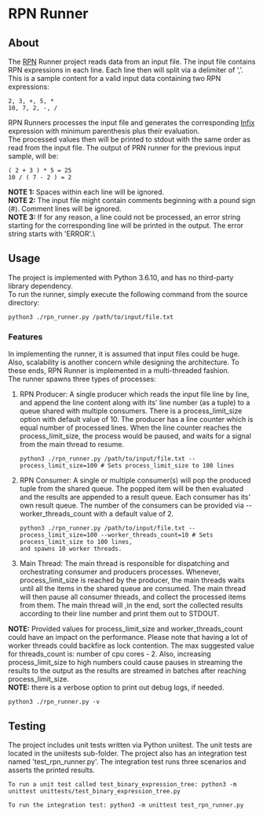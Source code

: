 # RPN Runner
## About
The [RPN](https://en.wikipedia.org/wiki/Reverse_Polish_notation) Runner project reads data from an input file.
The input file contains RPN expressions in each line. Each line then will split via a delimiter of ','.\
  This is a sample content for a valid input data containing two RPN expressions:
 ```
 2, 3, +, 5, *  
 10, 7, 2, -, /
 ```
  RPN Runners processes the input file and generates the corresponding 
  [Infix](https://en.wikipedia.org/wiki/Infix_notation) expression with minimum parenthesis plus their evaluation.\
  The processed values then will be printed to stdout with the same order as read from the input file.
  The output of PRN runner for the previous input sample, will be:
  ```
( 2 + 3 ) * 5 = 25
10 / ( 7 - 2 ) = 2 
 ```  
**NOTE 1:** Spaces within each line will be ignored.\
**NOTE 2:** The input file might contain comments beginning with a pound sign (#). Comment lines will be ignored.\
**NOTE 3:** If for any reason, a line could not be processed, an error string starting for the corresponding line 
 will be printed in the output. The error string starts with 'ERROR'.\


## Usage
The project is implemented with Python 3.6.10, and has no third-party library dependency.\
To run the runner, simply execute the following command from the source directory:
```
python3 ./rpn_runner.py /path/to/input/file.txt
```

### Features
In implementing the runner, it is assumed that input files could be huge. Also, scalability is another concern while 
designing the architecture. To these ends, RPN Runner is implemented in a multi-threaded fashion.\
The runner spawns three types of processes:
1. RPN Producer: A single producer which reads the input file line by line, and append the line content along with its' line number 
(as a tuple) to a queue shared with multiple consumers. There is a process_limit_size option with default value of 10. 
The producer has a line counter which is equal number of processed lines. When the line counter reaches the process_limit_size, 
the process would be paused, and waits for a signal from the main thread to resume.
    ```
    python3 ./rpn_runner.py /path/to/input/file.txt --process_limit_size=100 # Sets process_limit_size to 100 lines
    ```  
2. RPN Consumer: A single or multiple consumer(s) will pop the produced tuple from the shared queue. The popped item will be then evaluated
 and the results are appended to a result queue. Each consumer has its' own result queue. The number of the consumers can
 be provided via --worker_threads_count with a default value of 2.
     ```
     python3 ./rpn_runner.py /path/to/input/file.txt --process_limit_size=100 --worker_threads_count=10 # Sets process_limit_size to 100 lines,
    and spawns 10 worker threads.
    ```
3. Main Thread: The main thread is responsible for dispatching and orchestrating consumer and producers processes. Whenever, 
process_limit_size is reached by the producer, the main threads waits until all the items in the shared queue are consumed. The 
main thread will then pause all consumer threads, and collect the processed items from them. The main thread will ,in the end,
sort the collected results according to their line number and print them out to STDOUT.   
 
 **NOTE:** Provided values for process_limit_size and worker_threads_count could have an impact on the performance. Please 
 note that having a lot of worker threads could backfire as lock contention. The max suggested value for 
 threads_count is: number of cpu cores - 2. Also, increasing process_limit_size to high numbers could cause pauses in 
 streaming the results to the output as the results are streamed in batches after reaching process_limit_size.\
 **NOTE:** there is a verbose option to print out debug logs, if needed. 
 ```
python3 ./rpn_runner.py -v
```

## Testing
The project includes unit tests written via Python uniitest. The unit tests are located in the uniitests sub-folder.
The project also has an integration test named 'test_rpn_runner.py'. The integration test runs three scenarios and 
asserts the printed results.
```
To run a unit test called test_binary_expression_tree: python3 -m unittest unittests/test_binary_expression_tree.py
```
```
To run the integration test: python3 -m unittest test_rpn_runner.py
```

